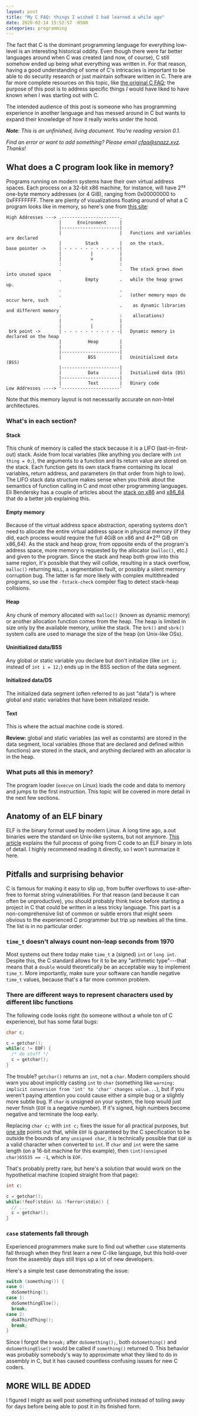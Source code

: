 ```yaml
---
layout: post
title: "My C FAQ: things I wished I had learned a while ago"
date: 2020-02-14 15:52:57 -0500
categories: programming
---
```

The fact that C is the dominant programming language for everything low-level is an interesting historical oddity. Even though there were far better languages around when C was created (and now, of course), C still somehow ended up being what everything was written in. For that reason, having a good understanding of some of C's intricacies is important to be able to do security research or just maintain software written in C. There are far more complete resources on this topic, like [the original C FAQ](http://c-faq.com/); the purpose of this post is to address specific things *I* would have liked to have known when I was starting out with C. 

The intended audience of this post is someone who has programming experience in another language and has messed around in C but wants to expand their knowledge of how it really works under the hood. 

***Note**: This is an unfinished, living document. You're reading version 0.1.*

*Find an error or want to add something? Please email [cfaq@snazz.xyz](mailto:cfaq@snazz.xyz). Thanks!*

## What does a C program look like in memory?
Programs running on modern systems have their own virtual address spaces. Each process on a 32-bit x86 machine, for instance, will have 2³² one-byte memory addresses (or 4 GiB), ranging from 0x00000000 to 0xFFFFFFFF. There are plenty of visualizations floating around of what a C program looks like in memory, so here's one from [this site](https://aticleworld.com/memory-layout-of-c-program/):
```
High Addresses ---> .----------------------.
                    |      Environment     |
                    |----------------------|
                    |                      |   Functions and variables are declared
                    |         Stack        |   on the stack.
base pointer ->     | - - - - - - - - - - -|
                    |           |          |
                    |           v          |
                    :                      :
                    .                      .   The stack grows down into unused space
                    .         Empty        .   while the heap grows up. 
                    .                      .
                    .                      .   (other memory maps do occur here, such 
                    .                      .    as dynamic libraries and different memory
                    :                      :    allocations)
                    |           ^          |
                    |           |          |
 brk point ->       | - - - - - - - - - - -|   Dynamic memory is declared on the heap
                    |          Heap        |
                    |                      |
                    |----------------------|
                    |          BSS         |   Uninitialized data (BSS)
                    |----------------------|   
                    |          Data        |   Initialized data (DS)
                    |----------------------|
                    |          Text        |   Binary code
Low Addresses ----> '----------------------' 
```
Note that this memory layout is not necessarily accurate on non-Intel architectures.
### What's in each section? 
#### Stack
This chunk of memory is called the stack because it is a LIFO (last-in-first-out) stack. Aside from local variables (like anything you declare with `int thing = 0;`), the arguments to a function and its return value are stored on the stack. Each function gets its own stack frame containing its local variables, return address, and parameters (in that order from high to low). The LIFO stack data structure makes sense when you think about the semantics of function calling in C and most other programming languages. Eli Bendersky has a couple of articles about the [stack on x86](https://eli.thegreenplace.net/2011/02/04/where-the-top-of-the-stack-is-on-x86/) and [x86_64](https://eli.thegreenplace.net/2011/09/06/stack-frame-layout-on-x86-64) that do a better job explaining this. 

#### Empty memory
Because of the virtual address space abstraction, operating systems don't need to allocate the entire virtual address space in physical memory (if they did, each process would require the full 4GiB on x86 and 4*2³² GiB on x86_64). As the stack and heap grow, from opposite ends of the program's address space, more memory is requested by the allocator (`malloc()`, etc.) and given to the program. Since the stack and heap both grow into this same region, it's possible that they will collide, resulting in a stack overflow, `malloc()` returning `NULL`, a segmentation fault, or possibly a silent memory corruption bug. The latter is far more likely with complex multithreaded programs, so use the `-fstack-check` compiler flag to detect stack-heap collisions. 

#### Heap
Any chunk of memory allocated with `malloc()` (known as dynamic memory) or another allocation function comes from the heap. The heap is limited in size only by the available memory, unlike the stack. The `brk()` and `sbrk()` system calls are used to manage the size of the heap (on Unix-like OSs).

#### Uninitialized data/BSS
Any global or static variable you declare but don't initialize (like `int i;` instead of `int i = 12;`) ends up in the BSS section of the data segment.

#### Initialized data/DS
The initialized data segment (often referred to as just "data") is where global and static variables that have been initialized reside.

#### Text
This is where the actual machine code is stored.

**Review:** global and static variables (as well as constants) are stored in the data segment, local variables (those that are declared and defined within functions) are stored in the stack, and anything declared with an allocator is in the heap. 

### What puts all this in memory?
The program loader (`execve` on Linux) loads the code and data to memory and jumps to the first instruction. This topic will be covered in more detail in the next few sections.

## Anatomy of an ELF binary
ELF is the binary format used by modern Linux. A long time ago, a.out binaries were the standard on Unix-like systems, but not anymore. [This article](https://kishuagarwal.github.io/life-of-a-binary.html) explains the full process of going from C code to an ELF binary in lots of detail. I highly recommend reading it directly, so I won't summarize it here.

## Pitfalls and surprising behavior
C is famous for making it easy to slip up, from buffer overflows to use-after-free to format string vulnerabilities. For that reason (and because it can often be unproductive), you should probably think twice before starting a project in C that could be written in a less tricky language. This part is a non-comprehensive list of common or subtle errors that might seem obvious to the experienced C programmer but trip up newbies all the time. The list is in no particular order. 

### `time_t` doesn't always count non-leap seconds from 1970
Most systems out there today make `time_t` a (signed) `int` or `long int`. Despite this, the C standard allows for it to be any "arithmetic type"---that means that a `double` would theoretically be an acceptable way to implement `time_t`. More importantly, make sure your software can handle negative `time_t` values, because that's a far more common problem. 

### There are different ways to represent characters used by different libc functions
The following code looks right (to someone without a whole ton of C experience), but has some fatal bugs:
```c
char c;

c = getchar();
while(c != EOF) {
  /* do stuff */
  c = getchar();
}
```
The trouble? `getchar()` returns an `int`, not a `char`. Modern compilers should warn you about implicitly casting `int` to `char` (something like `warning: implicit conversion from 'int' to 'char' changes value...`), but if you weren't paying attention you could cause either a simple bug or a slightly more subtle bug. If `char` is unsigned on your system, the loop would just never finish (`EOF` is a negative number). If it's signed, high numbers become negative and terminate the loop early. 

Replacing `char c;` with `int c;` fixes the issue for all practical purposes, but [one site](https://www.greenend.org.uk/rjk/tech/cfu.html) points out that, while `EOF` is guaranteed by the C specification to be outside the bounds of any `unsigned char`, it is technically possible that `EOF` is a valid character when converted to `int`. If `char` and `int` were the same length (on a 16-bit machine for this example), then `(int)(unsigned char)65535 == -1`, which is `EOF`.

That's probably pretty rare, but here's a solution that would work on the hypothetical machine (copied straight from that page):
``` c
int c;

c = getchar();
while(!feof(stdin) && !ferror(stdin)) {
  // ...
  c = getchar();
}
```

### `case` statements fall through
Experienced programmers make sure to find out whether `case` statements fall through when they first learn a new C-like language, but this hold-over from the assembly days still trips up a lot of new developers.

Here's a simple test case demonstrating the issue:
```c
switch (something()) {
case 0:
  doSomething();
case 1:
  doSomethingElse();
  break;
case 2:
  doAThirdThing();
  break;
}
```
Since I forgot the `break;` after `doSomething();`, both `doSomething()` and `doSomethingElse()` would be called if `something()` returned 0. This behavior was probably somebody's way to approximate what they liked to do in assembly in C, but it has caused countless confusing issues for new C coders.

## MORE WILL BE ADDED
I figured I might as well post something unfinished instead of toiling away for days before being able to post it in its finished form.